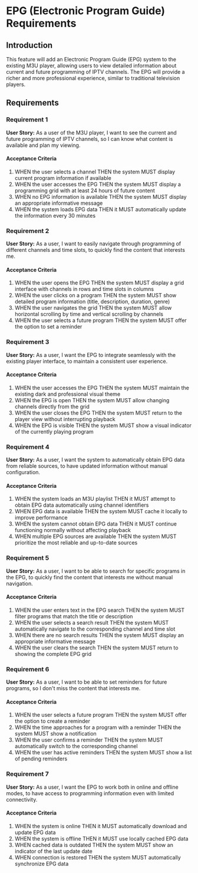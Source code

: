 # EPG (Electronic Program Guide) Requirements

## Introduction

This feature will add an Electronic Program Guide (EPG) system to the existing M3U player, allowing users to view detailed information about current and future programming of IPTV channels. The EPG will provide a richer and more professional experience, similar to traditional television players.

## Requirements

### Requirement 1

**User Story:** As a user of the M3U player, I want to see the current and future programming of IPTV channels, so I can know what content is available and plan my viewing.

#### Acceptance Criteria

1. WHEN the user selects a channel THEN the system MUST display current program information if available
2. WHEN the user accesses the EPG THEN the system MUST display a programming grid with at least 24 hours of future content
3. WHEN no EPG information is available THEN the system MUST display an appropriate informative message
4. WHEN the system loads EPG data THEN it MUST automatically update the information every 30 minutes

### Requirement 2

**User Story:** As a user, I want to easily navigate through programming of different channels and time slots, to quickly find the content that interests me.

#### Acceptance Criteria

1. WHEN the user opens the EPG THEN the system MUST display a grid interface with channels in rows and time slots in columns
2. WHEN the user clicks on a program THEN the system MUST show detailed program information (title, description, duration, genre)
3. WHEN the user navigates the grid THEN the system MUST allow horizontal scrolling by time and vertical scrolling by channels
4. WHEN the user selects a future program THEN the system MUST offer the option to set a reminder

### Requirement 3

**User Story:** As a user, I want the EPG to integrate seamlessly with the existing player interface, to maintain a consistent user experience.

#### Acceptance Criteria

1. WHEN the user accesses the EPG THEN the system MUST maintain the existing dark and professional visual theme
2. WHEN the EPG is open THEN the system MUST allow changing channels directly from the grid
3. WHEN the user closes the EPG THEN the system MUST return to the player view without interrupting playback
4. WHEN the EPG is visible THEN the system MUST show a visual indicator of the currently playing program

### Requirement 4

**User Story:** As a user, I want the system to automatically obtain EPG data from reliable sources, to have updated information without manual configuration.

#### Acceptance Criteria

1. WHEN the system loads an M3U playlist THEN it MUST attempt to obtain EPG data automatically using channel identifiers
2. WHEN EPG data is available THEN the system MUST cache it locally to improve performance
3. WHEN the system cannot obtain EPG data THEN it MUST continue functioning normally without affecting playback
4. WHEN multiple EPG sources are available THEN the system MUST prioritize the most reliable and up-to-date sources

### Requirement 5

**User Story:** As a user, I want to be able to search for specific programs in the EPG, to quickly find the content that interests me without manual navigation.

#### Acceptance Criteria

1. WHEN the user enters text in the EPG search THEN the system MUST filter programs that match the title or description
2. WHEN the user selects a search result THEN the system MUST automatically navigate to the corresponding channel and time slot
3. WHEN there are no search results THEN the system MUST display an appropriate informative message
4. WHEN the user clears the search THEN the system MUST return to showing the complete EPG grid

### Requirement 6

**User Story:** As a user, I want to be able to set reminders for future programs, so I don't miss the content that interests me.

#### Acceptance Criteria

1. WHEN the user selects a future program THEN the system MUST offer the option to create a reminder
2. WHEN the time approaches for a program with a reminder THEN the system MUST show a notification
3. WHEN the user confirms a reminder THEN the system MUST automatically switch to the corresponding channel
4. WHEN the user has active reminders THEN the system MUST show a list of pending reminders

### Requirement 7

**User Story:** As a user, I want the EPG to work both in online and offline modes, to have access to programming information even with limited connectivity.

#### Acceptance Criteria

1. WHEN the system is online THEN it MUST automatically download and update EPG data
2. WHEN the system is offline THEN it MUST use locally cached EPG data
3. WHEN cached data is outdated THEN the system MUST show an indicator of the last update date
4. WHEN connection is restored THEN the system MUST automatically synchronize EPG data